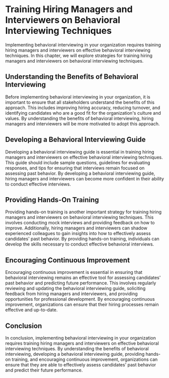 Training Hiring Managers and Interviewers on Behavioral Interviewing Techniques
=====================================================================================================================================================

Implementing behavioral interviewing in your organization requires training hiring managers and interviewers on effective behavioral interviewing techniques. In this chapter, we will explore strategies for training hiring managers and interviewers on behavioral interviewing techniques.

Understanding the Benefits of Behavioral Interviewing
-----------------------------------------------------

Before implementing behavioral interviewing in your organization, it is important to ensure that all stakeholders understand the benefits of this approach. This includes improving hiring accuracy, reducing turnover, and identifying candidates who are a good fit for the organization's culture and values. By understanding the benefits of behavioral interviewing, hiring managers and interviewers will be more motivated to adopt this approach.

Developing a Behavioral Interviewing Guide
------------------------------------------

Developing a behavioral interviewing guide is essential in training hiring managers and interviewers on effective behavioral interviewing techniques. This guide should include sample questions, guidelines for evaluating responses, and tips for ensuring that interviews remain focused on assessing past behavior. By developing a behavioral interviewing guide, hiring managers and interviewers can become more confident in their ability to conduct effective interviews.

Providing Hands-On Training
---------------------------

Providing hands-on training is another important strategy for training hiring managers and interviewers on behavioral interviewing techniques. This involves conducting mock interviews and providing feedback on how to improve. Additionally, hiring managers and interviewers can shadow experienced colleagues to gain insights into how to effectively assess candidates' past behavior. By providing hands-on training, individuals can develop the skills necessary to conduct effective behavioral interviews.

Encouraging Continuous Improvement
----------------------------------

Encouraging continuous improvement is essential in ensuring that behavioral interviewing remains an effective tool for assessing candidates' past behavior and predicting future performance. This involves regularly reviewing and updating the behavioral interviewing guide, soliciting feedback from hiring managers and interviewers, and providing opportunities for professional development. By encouraging continuous improvement, organizations can ensure that their hiring processes remain effective and up-to-date.

Conclusion
----------

In conclusion, implementing behavioral interviewing in your organization requires training hiring managers and interviewers on effective behavioral interviewing techniques. By understanding the benefits of behavioral interviewing, developing a behavioral interviewing guide, providing hands-on training, and encouraging continuous improvement, organizations can ensure that they are able to effectively assess candidates' past behavior and predict their future performance.
